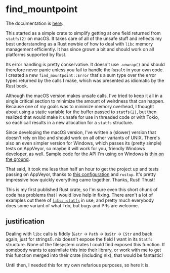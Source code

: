# find_mountpoint

The documentation is [here][docs].

This started as a simple crate to simplify getting at one field returned from
`statfs(2)` on macOS. It takes care of all of the unsafe stuff and reflects my
best understanding as a Rust newbie of how to deal with `libc` memory
management efficiently. It has since grown a bit and should work on all
platforms supported by Rust.

Its error handling is pretty conservative. It doesn't use `.unwrap()` and
should therefore never panic unless you fail to handle the `Result` in your own
code. I created a new `find_mountpoint::Error` that's a sum type over the error
types returned by the calls I make, which was presented as idiomatic by the
Rust book.

Although the macOS version makes unsafe calls, I've tried to keep it all in a
single critical section to minimize the amount of weirdness that can happen.
Because one of my goals was to minimize memory overhead, I thought about using
a static variable for the buffer passed to `statfs(2)`, but then realized that
would make it unsafe for use in threaded code or with Tokio, so each call
results in a new allocation for a `statfs` structure.

Since developing the macOS version, I've written a (slower) version that
doesn't rely on libc and should work on all other variants of UNIX.  There's
also an even simpler version for Windows, which passes its (pretty simple)
tests on AppVeyor, so maybe it will work for you, friendly Windows developer,
as well. Sample code for the API I'm using on Windows is [thin on the
ground][lol].

That said, It took me less than half an hour to get the project up and tests
passing on AppVeyor, thanks to [this configuration][appveyor-rust] and
`rustup`. It's pretty impressive how quickly everything came together.  Thanks,
Rust!  Thust!

This is my first published Rust crate, so I'm sure even this short chunk of
code has problems that I would love help in fixing. There aren't a lot of
examples out there of [`libc::statfs`][statfs] in use, and pretty much
everybody does some variant of what I do, but bugs and PRs are welcome.

## justification

Dealing with `libc` calls is fiddly (`&str` → `Path` → `OsStr` → `CStr` and
back again, just for strings!). nix doesn't expose the field I want in its
`Statfs` structure. None of the filesystem crates I could find exposed this
function. If somebody wants to assimilate this into their library, or work with
me to get this function merged into their crate (including nix), that would be
fantastic!

Until then, I needed this for my own nefarious purposes, so here it is.

[appveyor-rust]: https://github.com/starkat99/appveyor-rust/
[docs]: https://docs.rs/find_mountpoint
[lol]: https://github.com/search?utf8=%E2%9C%93&q=PrefixComponent+extension%3Ars&type=Code&ref=advsearch&l=&l=
[statfs]: https://doc.rust-lang.org/libc/x86_64-apple-darwin/libc/fn.statfs.html
